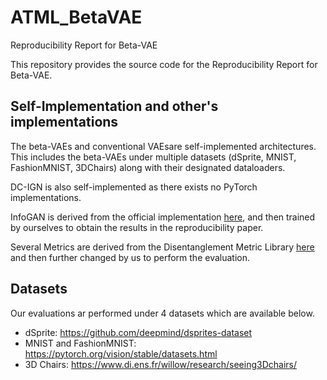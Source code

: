 # ATML_BetaVAE
Reproducibility Report for Beta-VAE

This repository provides the source code for the Reproducibility Report for Beta-VAE.


## Self-Implementation and other's implementations

The beta-VAEs and conventional VAEsare self-implemented architectures. This includes the beta-VAEs under multiple datasets (dSprite, MNIST, FashionMNIST, 3DChairs) along with their designated dataloaders. 

DC-IGN is also self-implemented as there exists no PyTorch implementations.

InfoGAN is derived from the official implementation [here](https://github.com/Natsu6767/InfoGAN-PyTorch), and then trained by ourselves to obtain the results in the reproducibility paper.

Several Metrics are derived from the Disentanglement Metric Library [here](link) and then further changed by us to perform the evaluation.



## Datasets

Our evaluations ar performed under 4 datasets which are available below.

- dSprite: https://github.com/deepmind/dsprites-dataset
- MNIST and FashionMNIST: https://pytorch.org/vision/stable/datasets.html
- 3D Chairs: https://www.di.ens.fr/willow/research/seeing3Dchairs/
